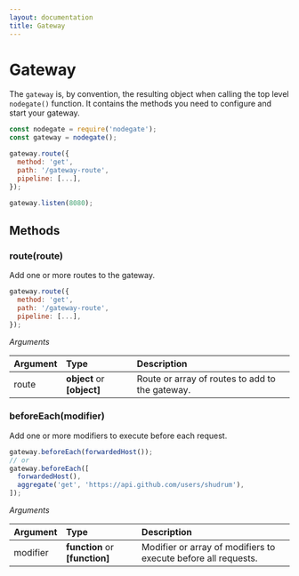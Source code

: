 ```yaml
---
layout: documentation
title: Gateway
---
```


# Gateway

The `gateway` is, by convention, the resulting object when calling the top level `nodegate()` function.
It contains the methods you need to configure and start your gateway.

```js
const nodegate = require('nodegate');
const gateway = nodegate();

gateway.route({
  method: 'get',
  path: '/gateway-route',
  pipeline: [...],
});

gateway.listen(8080);
```

## Methods

### route(route)

Add one or more routes to the gateway.

```js
gateway.route({
  method: 'get',
  path: '/gateway-route',
  pipeline: [...],
});
```

_Arguments_

| Argument | Type                       | Description                                     |
| :------- | :------------------------- | :---------------------------------------------- |
| route    | **object** or **[object]** | Route or array of routes to add to the gateway. |

### beforeEach(modifier)

Add one or more modifiers to execute before each request.

```js
gateway.beforeEach(forwardedHost());
// or
gateway.beforeEach([
  forwardedHost(),
  aggregate('get', 'https://api.github.com/users/shudrum'),
]);
```

_Arguments_

| Argument | Type                           | Description                                                    |
| :------- | :----------------------------- | :------------------------------------------------------------- |
| modifier | **function** or **[function]** | Modifier or array of modifiers to execute before all requests. |
